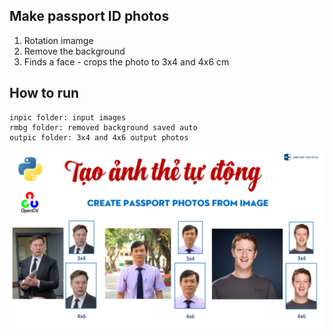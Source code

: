 ## Make passport ID photos
1. Rotation imamge
2. Remove the background
3. Finds a face - crops the photo to 3x4 and 4x6 cm
## How to run
    inpic folder: input images
    rmbg folder: removed background saved auto
    outpic folder: 3x4 and 4x6 output photos
![Screenshot](passport.png)
